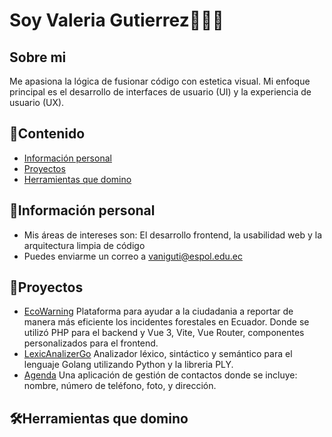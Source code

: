 # Soy Valeria Gutierrez👩🏻‍💻
## Sobre mi
Me apasiona la lógica de fusionar código con estetica visual.
Mi enfoque principal es el desarrollo de interfaces de usuario (UI) y la experiencia de usuario (UX). 
## 📌Contenido
* [Información personal](#información-personal)
* [Proyectos](#proyectos)
* [Herramientas que domino](#herramientas-que-domino)

## 📝Información personal
* Mis áreas de intereses son: El desarrollo frontend, la usabilidad web y la arquitectura limpia de código
* Puedes enviarme un correo a vaniguti@espol.edu.ec

## 💼Proyectos
* [EcoWarning](https://github.com/Dalay20/EcoWarning/tree/main) Plataforma para ayudar a la ciudadania a reportar de manera más eficiente los incidentes forestales en Ecuador. Donde se utilizó PHP para el backend y Vue 3, Vite, Vue Router, componentes personalizados para el frontend.
* [LexicAnalizerGo](https://github.com/JamesIGT/LexicAnalizerGO)  Analizador léxico, sintáctico y semántico para el lenguaje Golang utilizando Python y la libreria PLY.
* [Agenda](https://github.com/GenesisMichilena/Grupo-9) Una aplicación de gestión de contactos donde se incluye: nombre, número de teléfono, foto, y dirección.
  
## 🛠️Herramientas que domino 
